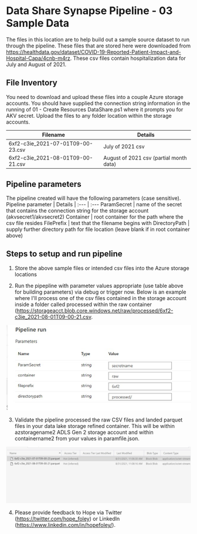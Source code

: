 # Data Share Synapse Pipeline - 03 Sample Data

The files in this location are to help build out a sample source dataset to run through the pipeline.  These files that are stored here were downloaded from 	https://healthdata.gov/dataset/COVID-19-Reported-Patient-Impact-and-Hospital-Capa/4cnb-m4rz.  These csv files contain hospitalization data for July and August of 2021.  

## File Inventory
You need to download and upload these files into a couple Azure storage accounts.  You should have supplied the connection string information in the running of 01 - Create Resources DataShare.ps1 where it prompts you for AKV secret.  Upload the files to any folder location within the storage accounts.  

Filename  | Details
------------- | -------------
6xf2-c3ie_2021-07-01T09-00-23.csv | July of 2021 csv
6xf2-c3ie_2021-08-01T09-00-21.csv  | August of 2021 csv (partial month data)


## Pipeline parameters
The pipeline created will have the following parameters (case sensitive).  
Pipeline parameter | Details
| :--- | :--- 
ParamSecret | name of the secret that contains the connection string for the storage account (akvsecret1/akvsecret2)
Container | root container for the path where the csv file resides
FilePrefix | text that the filename begins with
DirectoryPath | supply further directory path for file location (leave blank if in root container above)

## Steps to setup and run pipeline

1. Store the above sample files or intended csv files into the Azure storage locations 

2. Run the pipepline with parameter values appropriate (use table above for building parameters) via debug or trigger now.  Below is an example where I'll process one of the csv files contained in the storage account inside a folder called processed within the raw container (https://storageacct.blob.core.windows.net/raw/processed/6xf2-c3ie_2021-08-01T09-00-21.csv.  

<p align="center">
  <img src="https://github.com/hfoley/EDU/blob/master/images/pipelineparam.jpg?raw=true" alt="Pipeline parameters"/>
</p>
  
3. Validate the pipeline processed the raw CSV files and landed parquet files in your data lake storage refined container.  This will be within azstoragename2 ADLS Gen 2 storage account and within containername2 from your values in paramfile.json.  

<p align="center">
  <img src="https://github.com/hfoley/EDU/blob/master/images/landedparquet.jpg?raw=true" alt="Landed parquet files in data lake"/>
</p>

4. Please provide feedback to Hope via Twitter (https://twitter.com/hope_foley) or LinkedIn (https://www.linkedin.com/in/hopefoley/).  
